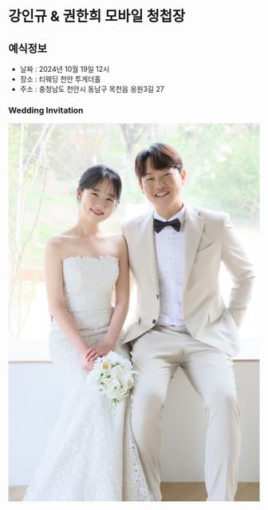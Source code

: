 # 강인규 & 권한희 모바일 청첩장

## 예식정보

* 날짜 : 2024년 10월 19일 12시
* 장소 : 티웨딩 천안 투게더홀
* 주소 : 충청남도 천안시 동남구 목천읍 응원3길 27

### Wedding Invitation
![Main](./img/gallery/7.jpg)
